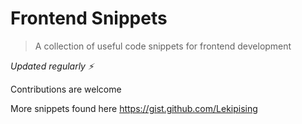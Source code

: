 # Frontend Snippets

> A collection of useful code snippets for frontend development

*Updated regularly ⚡*

Contributions are welcome

More snippets found here https://gist.github.com/Lekipising
